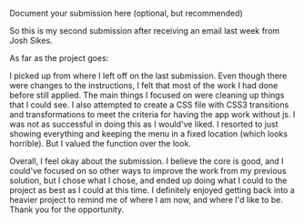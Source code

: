 Document your submission here (optional, but recommended)

So this is my second submission after receiving an email last week from Josh Sikes.  

As far as the project goes:

I picked up from where I left off on the last submission.  Even though there were changes to the 
instructions, I felt that most of the work I had done before still applied.  The main things I focused
on were cleaning up things that I could see.  I also attempted to create a CSS file with CSS3 transitions
and transformations to meet the criteria for having the app work without js.  I was not as successful 
in doing this as I would've liked.  I resorted to just showing everything and keeping the menu in a 
fixed location (which looks horrible).  But I valued the function over the look.  

Overall, I feel okay about the submission.  I believe the core is good, and I could've focused on so
other ways to improve the work from my previous solution, but I chose what I chose, and ended up doing
what I could to the project as best as I could at this time. I definitely enjoyed getting back into
a heavier project to remind me of where I am now, and where I'd like to be. Thank you for the opportunity. 


